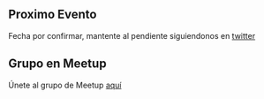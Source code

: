 ## Proximo Evento

Fecha por confirmar, mantente al pendiente siguiendonos en [twitter](https://twitter.com/NodeBotsmx)

## Grupo en Meetup

Únete al grupo de Meetup [aquí](http://www.meetup.com/NodeBotsMX/)